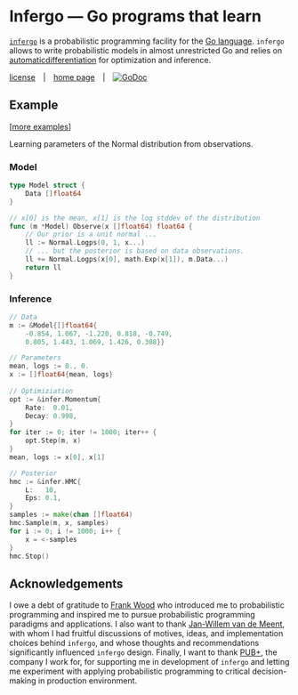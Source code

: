# Infergo — Go programs that learn

[`infergo`](http://infergo.org/) is a probabilistic programming facility for the [Go language](http://golang.org/). `infergo` allows to write probabilistic models in almost unrestricted Go and relies on [automaticdifferentiation](https://en.wikipedia.org/wiki/Automatic_differentiation) for optimization and inference.

[license](LICENSE) | [home page](http://infergo.org) | [![GoDoc](https://godoc.org/bitbucket.org/dtolpin/infergo?status.svg)](https://godoc.org/bitbucket.org/dtolpin/infergo)

## Example

\[[more examples](https://bitbucket.org/dtolpin/infergo/src/master/examples)\]

Learning parameters of the Normal distribution from
observations.

### Model

```Go
type Model struct {
    Data []float64
}

// x[0] is the mean, x[1] is the log stddev of the distribution
func (m *Model) Observe(x []float64) float64 {
    // Our prior is a unit normal ...
    ll := Normal.Logps(0, 1, x...)
    // ... but the posterior is based on data observations.
	ll += Normal.Logps(x[0], math.Exp(x[1]), m.Data...)
    return ll
}
```

### Inference

```Go
// Data
m := &Model{[]float64{
	-0.854, 1.067, -1.220, 0.818, -0.749,
	0.805, 1.443, 1.069, 1.426, 0.308}}

// Parameters
mean, logs := 0., 0.
x := []float64{mean, logs}
	
// Optimiziation
opt := &infer.Momentum{
    Rate:  0.01,
    Decay: 0.998,
}
for iter := 0; iter != 1000; iter++ {
    opt.Step(m, x)
}
mean, logs := x[0], x[1]

// Posterior
hmc := &infer.HMC{
	L:   10,
	Eps: 0.1,
}
samples := make(chan []float64)
hmc.Sample(m, x, samples)
for i := 0; i != 1000; i++ {
	x = <-samples
}
hmc.Stop()
```

## Acknowledgements

I owe a debt of gratitude to [Frank
Wood](https://www.cs.ubc.ca/~fwood/) who introduced me to
probabilistic programming and inspired me to pursue
probabilistic programming paradigms and applications. I also
want to thank [Jan-Willem van de
Meent](http://www.ccs.neu.edu/home/jwvdm/), with whom I had
fruitful discussions of motives, ideas, and implementation
choices behind `infergo`, and whose thoughts and recommendations
significantly influenced `infergo` design.  Finally, I want to
thank [PUB+](http://pubplus.com/), the company I work for, for
supporting me in development of `infergo` and letting me
experiment with applying probabilistic programming to critical
decision-making in production environment.
